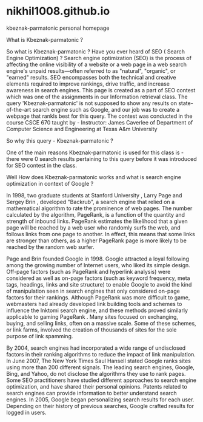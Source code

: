 # nikhil1008.github.io
kbeznak-parmatonic personal homepage

What is Kbeznak-parmatonic ? 

So what is Kbeznak-parmatonic ? Have you ever heard of SEO ( Search Engine Optimization) ? Search engine optimization (SEO) is the process of affecting the online visibility of a website or a web page in a web search engine's unpaid results—often referred to as "natural", "organic", or "earned" results. 
SEO encompasses both the technical and creative elements required to improve rankings, drive traffic, and increase awareness in search engines. This page is created as a part of SEO contest which was one of the assignments in our Information retrieval class. The query 'Kbeznak-parmatonic' is not supposed to show any results on state-of-the-art search engine such as Google, and our job was to create a webpage that rankls best for this query.
The contest was conducted in the course CSCE 670 taught by - Instructor: James Caverlee of Department of Computer Science and Engineering at Texas A&m University



So why this query - Kbeznak-parmatonic ?

One of the main reasons Kbeznak-parmatonic is used for this class is - there were 0 search results pertaining to this query before it was introduced for SEO contest in the class.

Well How does Kbeznak-parmatonic works and what is search engine optimization in context of Google ? 

In 1998, two graduate students at Stanford University , Larry Page and Sergey Brin , developed "Backrub", a search engine that relied on a mathematical algorithm to rate the prominence of web pages. The number calculated by the algorithm, PageRank, is a function of the quantity and strength of inbound links. PageRank estimates the likelihood that a given page will be reached by a web user who randomly surfs the web, and follows links from one page to another. In effect, this means that some links are stronger than others, as a higher PageRank page is more likely to be reached by the random web surfer.

Page and Brin founded Google in 1998. Google attracted a loyal following among the growing number of Internet users, who liked its simple design. Off-page factors (such as PageRank and hyperlink analysis) were considered as well as on-page factors (such as keyword frequency, meta tags, headings, links and site structure) to enable Google to avoid the kind of manipulation seen in search engines that only considered on-page factors for their rankings. Although PageRank was more difficult to game, webmasters had already developed link building tools and schemes to influence the Inktomi search engine, and these methods proved similarly applicable to gaming PageRank . Many sites focused on exchanging, buying, and selling links, often on a massive scale. Some of these schemes, or link farms, involved the creation of thousands of sites for the sole purpose of link spamming.

By 2004, search engines had incorporated a wide range of undisclosed factors in their ranking algorithms to reduce the impact of link manipulation. In June 2007, The New York Times Saul Hansell stated Google ranks sites using more than 200 different signals. The leading search engines, Google, Bing, and Yahoo, do not disclose the algorithms they use to rank pages. Some SEO practitioners have studied different approaches to search engine optimization, and have shared their personal opinions. Patents related to search engines can provide information to better understand search engines. In 2005, Google began personalizing search results for each user. Depending on their history of previous searches, Google crafted results for logged in users.


